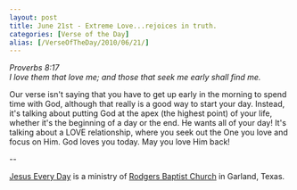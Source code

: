 ```yaml
---
layout: post
title: June 21st - Extreme Love...rejoices in truth.
categories: [Verse of the Day]
alias: [/VerseOfTheDay/2010/06/21/]
---
```


_Proverbs 8:17  
I love them that love me; and those that seek me early shall find
me._

Our verse isn't saying that you have to get up early in the morning
to spend time with God, although that really is a good way to start
your day. Instead, it's talking about putting God at the apex (the
highest point) of your life, whether it's the beginning of a day or
the end. He wants all of your day! It's talking about a LOVE
relationship, where you seek out the One you love and focus on Him.
God loves you today. May you love Him back!

 --

<a href=http://jesuseveryday.net>Jesus Every Day</a> is a ministry of <a href=http://rodgersbaptist.net>Rodgers Baptist Church</a> in Garland, Texas.
